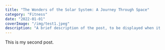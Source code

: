 ```yaml
---
title: "The Wonders of the Solar System: A Journey Through Space"
category: "Fitness"
date: "2022-01-01"
coverImage: "/img/test1.jpeg"
description: "A brief description of the post, to be displayed when it is previewed. Shouldn't be more than a couple of sentences."
---
```


This is my second post.
